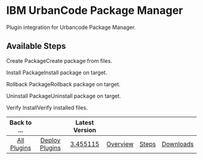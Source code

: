 
IBM UrbanCode Package Manager
=============================


Plugin integration for Urbancode Package Manager.



Available Steps
---------------


Create PackageCreate package from
 files.


Install PackageInstall package on target.


Rollback PackageRollback package on target.


Uninstall 
PackageUninstall package on target.


Verify InstallVerify installed files.





|Back to ...||Latest Version||||
| :---: | :---: | :---: | :---: | :---: | :---: |
|[All Plugins](../../index.md)|[Deploy Plugins](../README.md)|[3.455115](https://raw.githubusercontent.com/UrbanCode/IBM-UCD-PLUGINS/main/files/UrbanCodePackageManager/Urbancode_Package_Manager-3.455115.zip)|[Overview](overview.md)|[Steps](steps.md)|[Downloads](downloads.md)|
